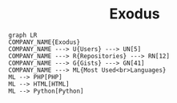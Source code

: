<h1 align="center">Exodus</h1>

```mermaid
graph LR
COMPANY_NAME{Exodus}
COMPANY_NAME ---> U{Users} ---> UN[5]
COMPANY_NAME ---> R{Repositories} ---> RN[12]
COMPANY_NAME ---> G{Gists} ---> GN[41]
COMPANY_NAME ---> ML{Most Used<br>Languages}
ML --> PHP[PHP]
ML --> HTML[HTML]
ML --> Python[Python]
```
